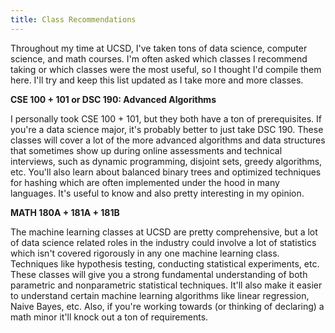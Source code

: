 ```yaml
---
title: Class Recommendations
---
```


Throughout my time at UCSD, I've taken tons of data science, computer science, and math courses. I'm often asked which classes I recommend taking or which classes were the most useful, so I thought I'd compile them here. I'll try and keep this list updated as I take more and more classes. 

**CSE 100 + 101 or DSC 190: Advanced Algorithms**

I personally took CSE 100 + 101, but they both have a ton of prerequisites. If you're a data science major, it's probably better to just take DSC 190. These classes will cover a lot of the more advanced algorithms and data structures that sometimes show up during online assessments and technical interviews, such as dynamic programming, disjoint sets, greedy algorithms, etc. You'll also learn about balanced binary trees and optimized techniques for hashing which are often implemented under the hood in many languages. It's useful to know and also pretty interesting in my opinion.

**MATH 180A + 181A + 181B**

The machine learning classes at UCSD are pretty comprehensive, but a lot of data science related roles in the industry could involve a lot of statistics which isn't covered rigorously in any one machine learning class. Techniques like hypothesis testing, conducting statistical experiments, etc. These classes will give you a strong fundamental understanding of both parametric and nonparametric statistical techniques. It'll also make it easier to understand certain machine learning algorithms like linear regression, Naive Bayes, etc. Also, if you're working towards (or thinking of declaring) a math minor it'll knock out a ton of requirements. 
